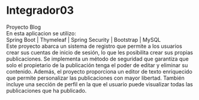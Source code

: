# Integrador03
Proyecto Blog  
En esta aplicacion se utilizo:   
Spring Boot | Thymeleaf | Spring Security | Bootstrap | MySQL    
Este proyecto abarca un sistema de registro que permite a los usuarios crear sus cuentas de inicio de sesión, lo que les posibilita crear sus propias publicaciones. 
Se implementa un método de seguridad que garantiza que solo el propietario de la publicación tenga el poder de editar y eliminar su contenido. 
Además, el proyecto proporciona un editor de texto enriquecido que permite personalizar las publicaciones con mayor libertad. 
También incluye una sección de perfil en la que el usuario puede visualizar todas las publicaciones que ha publicado.
